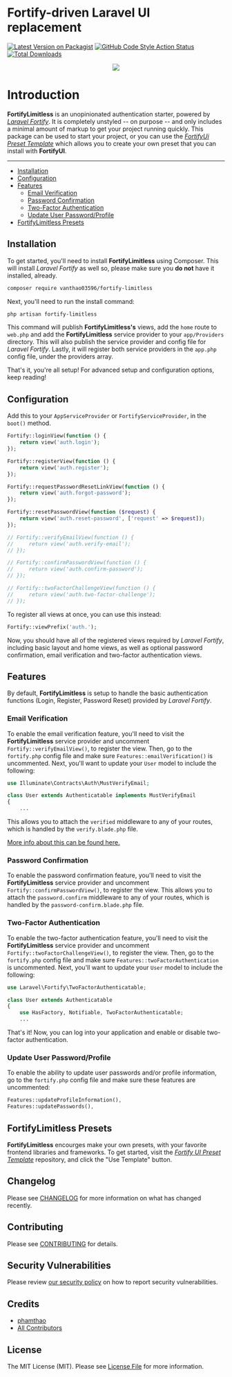 # Fortify-driven Laravel UI replacement

[![Latest Version on Packagist](https://img.shields.io/packagist/v/vanthao03596/fortify-limitless.svg?style=flat-square)](https://packagist.org/packages/vanthao03596/fortify-limitless)
[![GitHub Code Style Action Status](https://img.shields.io/github/workflow/status/vanthao03596/fortify-limitless/Check%20&%20fix%20styling?label=code%20style)](https://github.com/vanthao03596/fortify-limitless/actions?query=workflow%3A"Check+%26+fix+styling"+branch%3Amain)
[![Total Downloads](https://img.shields.io/packagist/dt/vanthao03596/fortify-limitless.svg?style=flat-square)](https://packagist.org/packages/vanthao03596/fortify-limitless)


<p  align="center"><img  src="https://banners.beyondco.de/FortifyLimitless.png?theme=light&packageManager=composer+require&packageName=vanthao03596%2Ffortify-limitless&pattern=architect&style=style_1&description=Laravel+Fortify+driven+replacement+to+the+Laravel+UI+package&md=1&showWatermark=0&fontSize=100px&images=https%3A%2F%2Flaravel.com%2Fimg%2Flogomark.min.svg"></p>

# Introduction

**FortifyLimitless** is an unopinionated authentication starter, powered by [*Laravel Fortify*](https://github.com/laravel/fortify). It is completely unstyled -- on purpose -- and only includes a minimal amount of markup to get your project running quickly. This package can be used to start your project, or you can use the [*FortifyUi Preset Template*](https://github.com/zacksmash/fortify-ui-preset) which allows you to create your own preset that you can install with **FortifyUI**.

---

- [Installation](#installation)
- [Configuration](#configuration)
- [Features](#features)
  - [Email Verification](#features-email-verification)
  - [Password Confirmation](#features-password-confirmation)
  - [Two-Factor Authentication](#features-two-factor-auth)
  - [Update User Password/Profile](#features-password-profile)
- [FortifyLimitless Presets](#presets)

<a name="installation"></a>
## Installation

To get started, you'll need to install **FortifyLimitless** using Composer. This will install *Laravel Fortify* as well so, please make sure you **do not** have it installed, already.

```bash
composer require vanthao03596/fortify-limitless
```

Next, you'll need to run the install command:

```bash
php artisan fortify-limitless
```

This command will publish **FortifyLimitless's** views, add the `home` route to `web.php` and add the **FortifyLimitless** service provider to your `app/Providers` directory. This will also publish the service provider and config file for *Laravel Fortify*. Lastly, it will register both service providers in the `app.php` config file, under the providers array.

That's it, you're all setup! For advanced setup and configuration options, keep reading!

<a name="configuration"></a>
## Configuration

Add this to your `AppServiceProvider` or `FortifyServiceProvider`, in the `boot()` method.

```php
Fortify::loginView(function () {
    return view('auth.login');
});

Fortify::registerView(function () {
    return view('auth.register');
});

Fortify::requestPasswordResetLinkView(function () {
    return view('auth.forgot-password');
});

Fortify::resetPasswordView(function ($request) {
    return view('auth.reset-password', ['request' => $request]);
});

// Fortify::verifyEmailView(function () {
//     return view('auth.verify-email');
// });

// Fortify::confirmPasswordView(function () {
//     return view('auth.confirm-password');
// });

// Fortify::twoFactorChallengeView(function () {
//     return view('auth.two-factor-challenge');
// });
```

To register all views at once, you can use this instead:

```php
Fortify::viewPrefix('auth.');
```

Now, you should have all of the registered views required by *Laravel Fortify*, including basic layout and home views, as well as optional password confirmation, email verification and two-factor authentication views.

<a name="features"></a>
## Features

By default, **FortifyLimitless** is setup to handle the basic authentication functions (Login, Register, Password Reset) provided by *Laravel Fortify*.

<a name="features-email-verification"></a>
### Email Verification
To enable the email verification feature, you'll need to visit the **FortifyLimitless** service provider and uncomment `Fortify::verifyEmailView()`, to register the view. Then, go to the `fortify.php` config file and make sure `Features::emailVerification()` is uncommented. Next, you'll want to update your `User` model to include the following:

```php
use Illuminate\Contracts\Auth\MustVerifyEmail;

class User extends Authenticatable implements MustVerifyEmail
{
    ...
```

This allows you to attach the `verified` middleware to any of your routes, which is handled by the `verify.blade.php` file.

[More info about this can be found here.](https://github.com/laravel/fortify/blob/1.x/README.md#email-verification)

<a name="features-password-confirmation"></a>
### Password Confirmation
To enable the password confirmation feature, you'll need to visit the **FortifyLimitless** service provider and uncomment `Fortify::confirmPasswordView()`, to register the view. This allows you to attach the `password.confirm` middleware to any of your routes, which is handled by the `password-confirm.blade.php` file.

<a name="features-two-factor-auth"></a>
### Two-Factor Authentication
To enable the two-factor authentication feature, you'll need to visit the **FortifyLimitless** service provider and uncomment `Fortify::twoFactorChallengeView()`, to register the view. Then, go to the `fortify.php` config file and make sure `Features::twoFactorAuthentication` is uncommented. Next, you'll want to update your `User` model to include the following:

```php
use Laravel\Fortify\TwoFactorAuthenticatable;

class User extends Authenticatable
{
    use HasFactory, Notifiable, TwoFactorAuthenticatable;
    ...
```

That's it! Now, you can log into your application and enable or disable two-factor authentication.

<a name="features-password-profile"></a>
### Update User Password/Profile
To enable the ability to update user passwords and/or profile information, go to the `fortify.php` config file and make sure these features are uncommented:

```php
Features::updateProfileInformation(),
Features::updatePasswords(),
```

<a name="presets"></a>
## FortifyLimitless Presets

**FortifyLimitless** encourges make your own presets, with your favorite frontend libraries and frameworks. To get started, visit the [*Fortify UI Preset Template*](https://github.com/zacksmash/fortify-ui-preset) repository, and click the "Use Template" button.


## Changelog

Please see [CHANGELOG](CHANGELOG.md) for more information on what has changed recently.

## Contributing

Please see [CONTRIBUTING](.github/CONTRIBUTING.md) for details.

## Security Vulnerabilities

Please review [our security policy](../../security/policy) on how to report security vulnerabilities.

## Credits

- [phamthao](https://github.com/vanthao03596)
- [All Contributors](../../contributors)

## License

The MIT License (MIT). Please see [License File](LICENSE.md) for more information.
